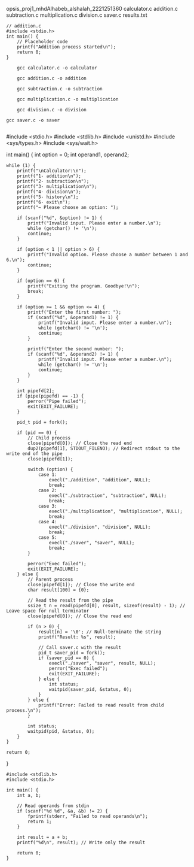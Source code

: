 opsis_proj1_mhdAlhabeb_alshalah_2221251360
calculator.c
addition.c
subtraction.c
multiplication.c
division.c
saver.c
results.txt

```
// addition.c
#include <stdio.h>
int main() {
    // Placeholder code
    printf("Addition process started\n");
    return 0;
}
```

```
    gcc calculator.c -o calculator
```
```
    gcc addition.c -o addition
```
```
    gcc subtraction.c -o subtraction
```
```
    gcc multiplication.c -o multiplication
```
```
    gcc division.c -o division
```
    gcc saver.c -o saver
```

```
#include <stdio.h>
#include <stdlib.h>
#include <unistd.h>
#include <sys/types.h>
#include <sys/wait.h>

int main() {
    int option = 0;
    int operand1, operand2;

    while (1) {
        printf("\nCalculator:\n");
        printf("1- addition\n");
        printf("2- subtraction\n");
        printf("3- multiplication\n");
        printf("4- division\n");
        printf("5- history\n");
        printf("6- exit\n");
        printf("~ Please choose an option: ");

        if (scanf("%d", &option) != 1) {
            printf("Invalid input. Please enter a number.\n");
            while (getchar() != '\n');
            continue;
        }

        if (option < 1 || option > 6) {
            printf("Invalid option. Please choose a number between 1 and 6.\n");
            continue;
        }

        if (option == 6) {
            printf("Exiting the program. Goodbye!\n");
            break;
        }

        if (option >= 1 && option <= 4) {
            printf("Enter the first number: ");
            if (scanf("%d", &operand1) != 1) {
                printf("Invalid input. Please enter a number.\n");
                while (getchar() != '\n');
                continue;
            }

            printf("Enter the second number: ");
            if (scanf("%d", &operand2) != 1) {
                printf("Invalid input. Please enter a number.\n");
                while (getchar() != '\n');
                continue;
            }
        }

        int pipefd[2];
        if (pipe(pipefd) == -1) {
            perror("Pipe failed");
            exit(EXIT_FAILURE);
        }

        pid_t pid = fork();

        if (pid == 0) {
            // Child process
            close(pipefd[0]); // Close the read end
            dup2(pipefd[1], STDOUT_FILENO); // Redirect stdout to the write end of the pipe
            close(pipefd[1]);

            switch (option) {
                case 1:
                    execl("./addition", "addition", NULL);
                    break;
                case 2:
                    execl("./subtraction", "subtraction", NULL);
                    break;
                case 3:
                    execl("./multiplication", "multiplication", NULL);
                    break;
                case 4:
                    execl("./division", "division", NULL);
                    break;
                case 5:
                    execl("./saver", "saver", NULL);
                    break;
            }

            perror("Exec failed");
            exit(EXIT_FAILURE);
        } else {
            // Parent process
            close(pipefd[1]); // Close the write end
            char result[100] = {0};

            // Read the result from the pipe
            ssize_t n = read(pipefd[0], result, sizeof(result) - 1); // Leave space for null terminator
            close(pipefd[0]); // Close the read end

            if (n > 0) {
                result[n] = '\0'; // Null-terminate the string
                printf("Result: %s", result);

                // Call saver.c with the result
                pid_t saver_pid = fork();
                if (saver_pid == 0) {
                    execl("./saver", "saver", result, NULL);
                    perror("Exec failed");
                    exit(EXIT_FAILURE);
                } else {
                    int status;
                    waitpid(saver_pid, &status, 0);
                }
            } else {
                printf("Error: Failed to read result from child process.\n");
            }

            int status;
            waitpid(pid, &status, 0);
        }
    }

    return 0;
}

```
#include <stdlib.h>
#include <stdio.h>

int main() { 
    int a, b;

    // Read operands from stdin
    if (scanf("%d %d", &a, &b) != 2) {
        fprintf(stderr, "Failed to read operands\n");
        return 1;
    }
  
    int result = a + b;
    printf("%d\n", result); // Write only the result

    return 0; 
}


```

```
